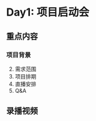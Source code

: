 # Day1: 项目启动会

## 重点内容

### 项目背景

2. 需求范围
3. 项目排期
4. 直播安排
5. Q&A


## 录播视频


<Bili src="//player.bilibili.com/player.html?aid=764931809&bvid=BV1dr4y1D7fS&cid=462259597&page=1"/>
